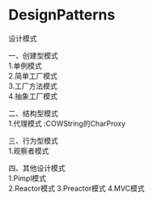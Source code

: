 # DesignPatterns
设计模式 <br>

一、创建型模式 <br>
1.单例模式  <br>
2.简单工厂模式 <br>
3.工厂方法模式 <br>
4.抽象工厂模式 <br>

二、结构型模式 <br>
1.代理模式 :COWString的CharProxy <br>

三、行为型模式 <br>
1.观察者模式

四、其他设计模式 <br>
1.Pimpl模式 <br>
2.Reactor模式
3.Preactor模式
4.MVC模式

